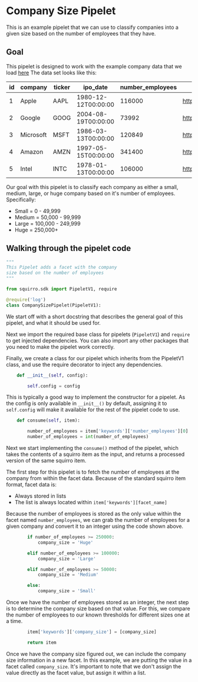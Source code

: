 # Company Size Pipelet
This is an example pipelet that we can use to classify companies into a given size based on the number of employees that they have.
## Goal
This pipelet is designed to work with the example company data that we load [here](https://github.com/squirro/training/tree/master/dataloader_example/csv)
The data set looks like this:

|id|company|ticker|ipo_date|number_employees|link|
|---|---|---|---|---|---|
|1|Apple|AAPL|1980-12-12T00:00:00|116000|https://finance.yahoo.com/quote/AAPL|
|2|Google|GOOG|2004-08-19T00:00:00|73992|https://finance.yahoo.com/quote/GOOG|
|3|Microsoft|MSFT|1986-03-13T00:00:00|120849|https://finance.yahoo.com/quote/MSFT|
|4|Amazon|AMZN|1997-05-15T00:00:00|341400|https://finance.yahoo.com/quote/AMZN|
|5|Intel|INTC|1978-01-13T00:00:00|106000|https://finance.yahoo.com/quote/INTC|

Our goal with this pipelet is to classify each company as either a small, medium, large, or huge company based on it's number of employees.
Specifically:
* Small = 0 - 49,999
* Medium = 50,000 - 99,999
* Large = 100,000 - 249,999
* Huge = 250,000+

## Walking through the pipelet code

```python
"""
This Pipelet adds a facet with the company
size based on the number of employees
"""

from squirro.sdk import PipeletV1, require

@require('log')
class CompanySizePipelet(PipeletV1):
```

We start off with a short docstring that describes the general goal of this pipelet, and what it should be used for.

Next we import the required base class for pipelets (`PipeletV1`) and `require` to get injected dependencies.
You can also import any other packages that you need to make the pipelet work correctly.

Finally, we create a class for our pipelet which inherits from the PipeletV1 class, and use the require decorator to inject any dependencies.
```python
    def __init__(self, config):

        self.config = config
```
This is typically a good way to implement the constructor for a pipelet. As the config is only available in `__init__()` by default, assigning it to `self.config` will make it available for the rest of the pipelet code to use.
```python
    def consume(self, item):

        number_of_employees = item['keywords']['number_employees'][0]
        number_of_employees = int(number_of_employees)
```

Next we start implementing the `consume()` method of the pipelet, which takes the contents of a squirro item as the input, and returns a processed version of the same squirro item.

The first step for this pipelet is to fetch the number of employees at the company from within the facet data. Because of the standard squirro item format, facet data is:
* Always stored in lists
* The list is always located within `item['keywords'][facet_name]`

Because the number of employees is stored as the only value within the facet named `number_employees`, we can grab the number of employees for a given company and convert it to an integer using the code shown above.

```python
        if number_of_employees >= 250000:
            company_size = 'Huge'

        elif number_of_employees >= 100000:
            company_size = 'Large'

        elif number_of_employees >= 50000:
            company_size = 'Medium'

        else:
            company_size = 'Small'
```

Once we have the number of employees stored as an integer, the next step is to determine the company size based on that value. For this, we compare the number of employees to our known thresholds for different sizes one at a time.

```python
        item['keywords']['company_size'] = [company_size]

        return item

```

Once we have the company size figured out, we can include the company size information in a new facet. In this example, we are putting the value in a facet called `company_size`. It's important to note that we don't assign the value directly as the facet value, but assign it within a list.
